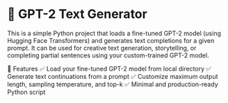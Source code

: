 # 📜 GPT-2 Text Generator
This is a simple Python project that loads a fine-tuned GPT-2 model (using Hugging Face Transformers) and generates text completions for a given prompt.
It can be used for creative text generation, storytelling, or completing partial sentences using your custom-trained GPT-2 model.

🚀 Features
✅ Load your fine-tuned GPT-2 model from local directory
✅ Generate text continuations from a prompt
✅ Customize maximum output length, sampling temperature, and top-k
✅ Minimal and production-ready Python script

